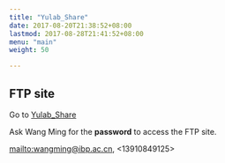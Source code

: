```yaml
---
title: "Yulab_Share"
date: 2017-08-20T21:38:52+08:00
lastmod: 2017-08-28T21:41:52+08:00
menu: "main"
weight: 50

---
```


## FTP site

Go to [Yulab_Share](ftp://yuftp:192.168.206.171/Share)

Ask Wang Ming for the **password** to access the FTP site. 

 <mailto:wangming@ibp.ac.cn>, <13910849125>




